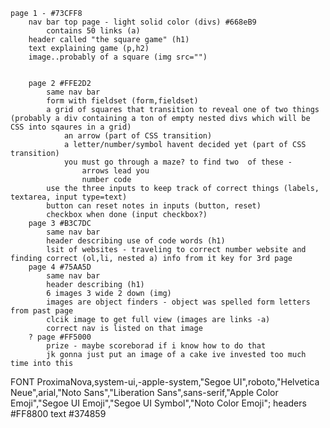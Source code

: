 
    page 1 - #73CFF8
        nav bar top page - light solid color (divs) #668eB9
            contains 50 links (a)
        header called "the square game" (h1)
        text explaining game (p,h2)
        image..probably of a square (img src="")


        page 2 #FFE2D2
            same nav bar
            form with fieldset (form,fieldset)
            a grid of squares that transition to reveal one of two things (probably a div containing a ton of empty nested divs which will be CSS into sqaures in a grid)
                an arrow (part of CSS transition)
                a letter/number/symbol havent decided yet (part of CSS transition)
                you must go through a maze? to find two  of these -
                    arrows lead you
                    number code
            use the three inputs to keep track of correct things (labels, textarea, input type=text)
            button can reset notes in inputs (button, reset)
            checkbox when done (input checkbox?)
        page 3 #B3C7DC
            same nav bar
            header describing use of code words (h1)
            lsit of websites - traveling to correct number website and finding correct (ol,li, nested a) info from it key for 3rd page
        page 4 #75AA5D
            same nav bar
            header describing (h1)
            6 images 3 wide 2 down (img)
            images are object finders - object was spelled form letters from past page
            clcik image to get full view (images are links -a)
            correct nav is listed on that image
        ? page #FF5000
            prize - maybe scoreborad if i know how to do that
            jk gonna just put an image of a cake ive invested too much time into this



FONT
ProximaNova,system-ui,-apple-system,"Segoe UI",roboto,"Helvetica Neue",arial,"Noto Sans","Liberation Sans",sans-serif,"Apple Color Emoji","Segoe UI Emoji","Segoe UI Symbol","Noto Color Emoji";
headers #FF8800
text #374859

